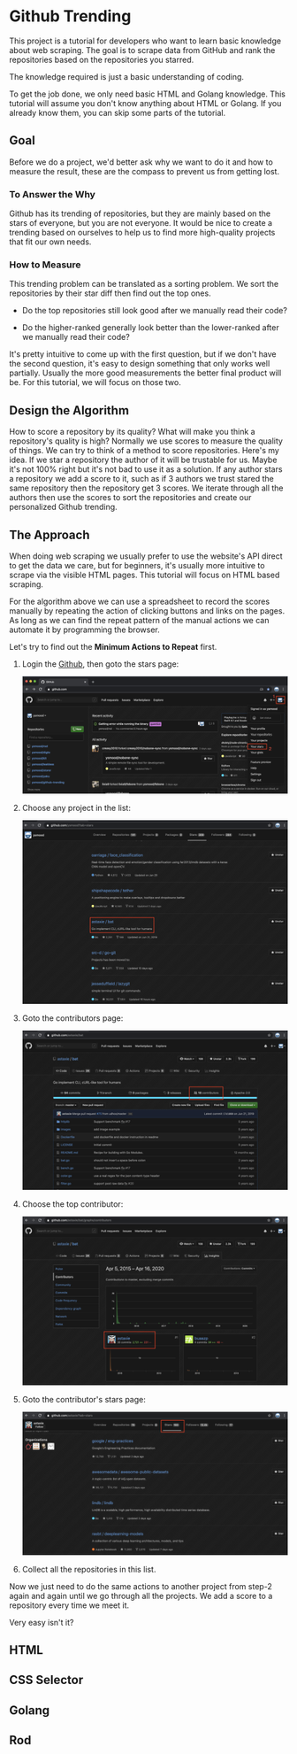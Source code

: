 # Github Trending

This project is a tutorial for developers who want to learn basic knowledge about web scraping.
The goal is to scrape data from GitHub and rank the repositories based on the repositories you starred.

The knowledge required is just a basic understanding of coding.

To get the job done, we only need basic HTML and Golang knowledge.
This tutorial will assume you don't know anything about HTML or Golang.
If you already know them, you can skip some parts of the tutorial.

## Goal

Before we do a project, we'd better ask why we want to do it and how to measure the result, these are the compass to prevent us from getting lost.

### To Answer the Why

Github has its trending of repositories, but they are mainly based on the stars of everyone, but you are not everyone.
It would be nice to create a trending based on ourselves to help us to find more high-quality projects that fit our own needs.

### How to Measure

This trending problem can be translated as a sorting problem. We sort the repositories by their star diff then find out the top ones.

- Do the top repositories still look good after we manually read their code?

- Do the higher-ranked generally look better than the lower-ranked after we manually read their code?

It's pretty intuitive to come up with the first question, but if we don't have the second question, it's easy to design something that only works well partially.
Usually the more good measurements the better final product will be. For this tutorial, we will focus on those two.

## Design the Algorithm

How to score a repository by its quality? What will make you think a repository's quality is high?
Normally we use scores to measure the quality of things. We can try to think of a method to score repositories. Here's my idea. If we star a repository the author of it will be trustable for us. Maybe it's not 100% right but it's not bad to use it as a solution. If any author stars a repository we add a score to it, such as if 3 authors we trust stared the same repository then the repository get 3 scores. We iterate through all the authors then use the scores to sort the repositories and create our personalized Github trending.

## The Approach

When doing web scraping we usually prefer to use the website's API direct to get the data we care,
but for beginners, it's usually more intuitive to scrape via the visible HTML pages. This tutorial will focus on HTML based scraping.

For the algorithm above we can use a spreadsheet to record the scores manually by repeating the action of clicking buttons and links on the pages. As long as we can find the repeat pattern of the manual actions we can automate it by programming the browser.

Let's try to find out the **Minimum Actions to Repeat** first.

1. Login the [Github](https://github.com/), then goto the stars page:
  
   ![login-github](img/login-github.png)

1. Choose any project in the list:

   ![stars-page](img/stars-page.png)

1. Goto the contributors page:

   ![repo-page](img/repo-page.png)

1. Choose the top contributor:

   ![contributors-page](img/contributors-page.png)

1. Goto the contributor's stars page:

   ![contributor-stars-page](img/contributor-stars-page.png)

1. Collect all the repositories in this list.

Now we just need to do the same actions to another project from step-2 again and again until we go through all the projects. We add a score to a repository every time we meet it.

Very easy isn't it?

## HTML

## CSS Selector

## Golang

## Rod
